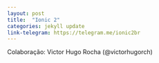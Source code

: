 ```yaml
---
layout: post
title:  "Ionic 2"
categories: jekyll update
link-telegram: https://telegram.me/ionic2br
---
```

Colaboração: Victor Hugo Rocha (@victorhugorch)
